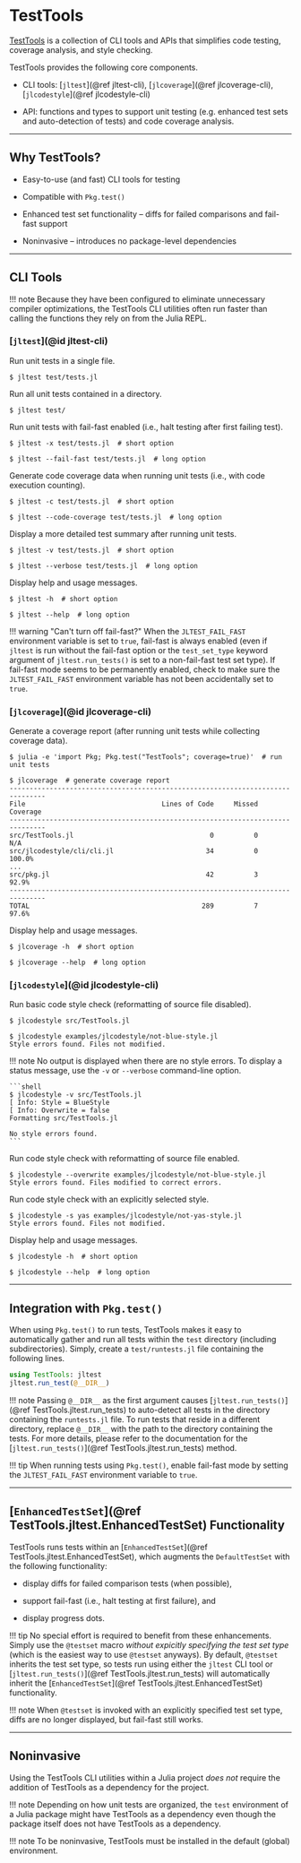 # TestTools

[TestTools](https://github.com/velexi-corporation/TestTools.jl)
is a collection of CLI tools and APIs that simplifies code testing, coverage analysis, and
style checking.

TestTools provides the following core components.

* CLI tools: [`jltest`](@ref jltest-cli), [`jlcoverage`](@ref jlcoverage-cli),
  [`jlcodestyle`](@ref jlcodestyle-cli)

* API: functions and types to support unit testing (e.g. enhanced test sets and
  auto-detection of tests) and code coverage analysis.

--------------------------------------------------------------------------------------------

## Why TestTools?

* Easy-to-use (and fast) CLI tools for testing

* Compatible with `Pkg.test()`

* Enhanced test set functionality – diffs for failed comparisons and fail-fast support

* Noninvasive – introduces no package-level dependencies

--------------------------------------------------------------------------------------------

## CLI Tools

!!! note
    Because they have been configured to eliminate unnecessary compiler optimizations, the
    TestTools CLI utilities often run faster than calling the functions they rely on from
    the Julia REPL.

### [`jltest`](@id jltest-cli)

Run unit tests in a single file.

```shell
$ jltest test/tests.jl
```

Run all unit tests contained in a directory.

```shell
$ jltest test/
```

Run unit tests with fail-fast enabled (i.e., halt testing after first failing test).

```shell
$ jltest -x test/tests.jl  # short option

$ jltest --fail-fast test/tests.jl  # long option
```

Generate code coverage data when running unit tests (i.e., with code execution counting).

```shell
$ jltest -c test/tests.jl  # short option

$ jltest --code-coverage test/tests.jl  # long option
```

Display a more detailed test summary after running unit tests.

```shell
$ jltest -v test/tests.jl  # short option

$ jltest --verbose test/tests.jl  # long option
```

Display help and usage messages.

```shell
$ jltest -h  # short option

$ jltest --help  # long option
```

!!! warning "Can't turn off fail-fast?"
    When the `JLTEST_FAIL_FAST` environment variable is set to `true`, fail-fast is always
    enabled (even if `jltest` is run without the fail-fast option or the `test_set_type`
    keyword argument of `jltest.run_tests()` is set to a non-fail-fast test set type). If
    fail-fast mode seems to be permanently enabled, check to make sure the
    `JLTEST_FAIL_FAST` environment variable has not been accidentally set to `true`.

### [`jlcoverage`](@id jlcoverage-cli)

Generate a coverage report (after running unit tests while collecting coverage data).

```shell
$ julia -e 'import Pkg; Pkg.test("TestTools"; coverage=true)'  # run unit tests

$ jlcoverage  # generate coverage report
-------------------------------------------------------------------------------
File                                  Lines of Code     Missed   Coverage
-------------------------------------------------------------------------------
src/TestTools.jl                                  0          0        N/A
src/jlcodestyle/cli/cli.jl                       34          0     100.0%
...
src/pkg.jl                                       42          3      92.9%
-------------------------------------------------------------------------------
TOTAL                                           289          7      97.6%
```

Display help and usage messages.

```shell
$ jlcoverage -h  # short option

$ jlcoverage --help  # long option
```

### [`jlcodestyle`](@id jlcodestyle-cli)

Run basic code style check (reformatting of source file disabled).

```shell
$ jlcodestyle src/TestTools.jl

$ jlcodestyle examples/jlcodestyle/not-blue-style.jl
Style errors found. Files not modified.
```

!!! note
    No output is displayed when there are no style errors. To display a status message, use
    the `-v` or `--verbose` command-line option.

    ```shell
    $ jlcodestyle -v src/TestTools.jl
    [ Info: Style = BlueStyle
    [ Info: Overwrite = false
    Formatting src/TestTools.jl

    No style errors found.
    ```

Run code style check with reformatting of source file enabled.

```shell
$ jlcodestyle --overwrite examples/jlcodestyle/not-blue-style.jl
Style errors found. Files modified to correct errors.
```

Run code style check with an explicitly selected style.

```shell
$ jlcodestyle -s yas examples/jlcodestyle/not-yas-style.jl
Style errors found. Files not modified.
```

Display help and usage messages.

```shell
$ jlcodestyle -h  # short option

$ jlcodestyle --help  # long option
```

--------------------------------------------------------------------------------------------

## Integration with `Pkg.test()`

When using `Pkg.test()` to run tests, TestTools makes it easy to automatically gather and
run all tests within the `test` directory (including subdirectories). Simply, create a
`test/runtests.jl` file containing the following lines.

```julia
using TestTools: jltest
jltest.run_test(@__DIR__)
```

!!! note
    Passing `@__DIR__` as the first argument causes
    [`jltest.run_tests()`](@ref TestTools.jltest.run_tests) to auto-detect all tests in
    the directory containing the `runtests.jl` file. To run tests that reside in a
    different directory, replace `@__DIR__` with the path to the directory containing the
    tests. For more details, please refer to the documentation for the
    [`jltest.run_tests()`](@ref TestTools.jltest.run_tests) method.

!!! tip
    When running tests using `Pkg.test()`, enable fail-fast mode by setting the
    `JLTEST_FAIL_FAST` environment variable to `true`.

--------------------------------------------------------------------------------------------

## [`EnhancedTestSet`](@ref TestTools.jltest.EnhancedTestSet) Functionality

TestTools runs tests within an [`EnhancedTestSet`](@ref TestTools.jltest.EnhancedTestSet),
which augments the `DefaultTestSet` with the following functionality:

* display diffs for failed comparison tests (when possible),

* support fail-fast (i.e., halt testing at first failure), and

* display progress dots.

!!! tip
    No special effort is required to benefit from these enhancements. Simply use the
    `@testset` macro _without expicitly specifying the test set type_ (which is the easiest
    way to use `@testset` anyways). By default, `@testset` inherits the test set type, so
    tests run using either the `jltest` CLI tool or
    [`jltest.run_tests()`](@ref TestTools.jltest.run_tests) will automatically inherit the
    [`EnhancedTestSet`](@ref TestTools.jltest.EnhancedTestSet) functionality.

!!! note
    When `@testset` is invoked with an explicitly specified test set type, diffs are no
    longer displayed, but fail-fast still works.

--------------------------------------------------------------------------------------------

## Noninvasive

Using the TestTools CLI utilities within a Julia project _does not_ require the addition
of TestTools as a dependency for the project.

!!! note
    Depending on how unit tests are organized, the `test` environment of a Julia package
    might have TestTools as a dependency even though the package itself does not have
    TestTools as a dependency.

!!! note
    To be noninvasive, TestTools must be installed in the default (global) environment.
